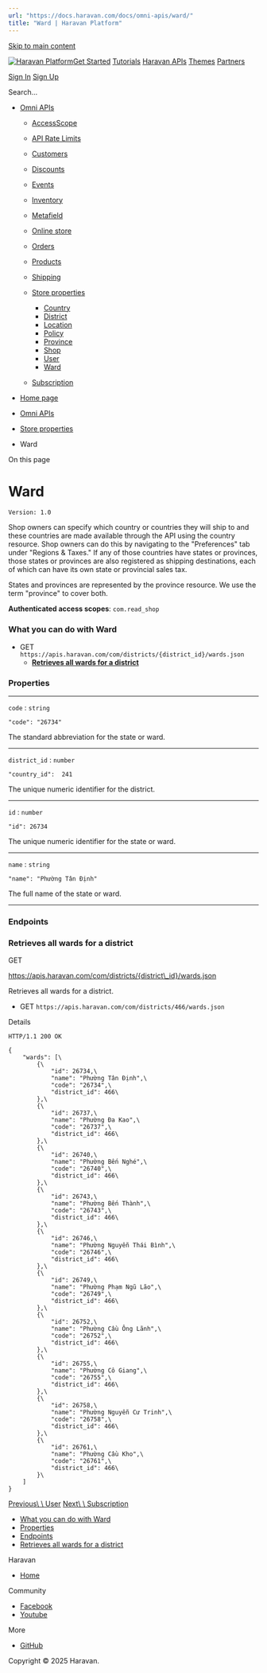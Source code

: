 ```yaml
---
url: "https://docs.haravan.com/docs/omni-apis/ward/"
title: "Ward | Haravan Platform"
---
```


[Skip to main content](https://docs.haravan.com/docs/omni-apis/ward/#)

[![Haravan Platform](https://docs.haravan.com/img/logo-haravan.svg)](https://docs.haravan.com/)[Get Started](https://docs.haravan.com/docs/get-started/overview/) [Tutorials](https://docs.haravan.com/docs/tutorials/authentication/apps-overview/) [Haravan APIs](https://docs.haravan.com/docs/omni-apis/) [Themes](https://docs.haravan.com/docs/themes/) [Partners](https://docs.haravan.com/docs/partners/)

[Sign In](https://partners.haravan.com/) [Sign Up](https://partners.haravan.com/signup)

Search...

- [Omni APIs](https://docs.haravan.com/docs/omni-apis/)

  - [AccessScope](https://docs.haravan.com/docs/omni-apis/access-scopes/)
  - [API Rate Limits](https://docs.haravan.com/docs/omni-apis/api-call-limit/)
  - [Customers](https://docs.haravan.com/docs/omni-apis/customer/)

  - [Discounts](https://docs.haravan.com/docs/omni-apis/discount/discount-codes/)

  - [Events](https://docs.haravan.com/docs/omni-apis/event/)
  - [Inventory](https://docs.haravan.com/docs/omni-apis/inventory-adjustment/)

  - [Metafield](https://docs.haravan.com/docs/omni-apis/metafield/)
  - [Online store](https://docs.haravan.com/docs/omni-apis/articles/)

  - [Orders](https://docs.haravan.com/docs/omni-apis/orders/)

  - [Products](https://docs.haravan.com/docs/omni-apis/collects/)

  - [Shipping](https://docs.haravan.com/docs/omni-apis/shipping-rates/)

  - [Store properties](https://docs.haravan.com/docs/omni-apis/country/)

    - [Country](https://docs.haravan.com/docs/omni-apis/country/)
    - [District](https://docs.haravan.com/docs/omni-apis/district/)
    - [Location](https://docs.haravan.com/docs/omni-apis/location/)
    - [Policy](https://docs.haravan.com/docs/omni-apis/policy/)
    - [Province](https://docs.haravan.com/docs/omni-apis/province/)
    - [Shop](https://docs.haravan.com/docs/omni-apis/shop/)
    - [User](https://docs.haravan.com/docs/omni-apis/user/)
    - [Ward](https://docs.haravan.com/docs/omni-apis/ward/)
  - [Subscription](https://docs.haravan.com/docs/omni-apis/subscription/)

- [Home page](https://docs.haravan.com/)
- [Omni APIs](https://docs.haravan.com/docs/omni-apis/)
- [Store properties](https://docs.haravan.com/docs/omni-apis/country/)
- Ward

On this page

# Ward

`Version: 1.0`

Shop owners can specify which country or countries they will ship to and these countries are made available through the API using the country resource. Shop owners can do this by navigating to the "Preferences" tab under "Regions & Taxes." If any of those countries have states or provinces, those states or provinces are also registered as shipping destinations, each of which can have its own state or provincial sales tax.

States and provinces are represented by the province resource. We use the term "province" to cover both.

**Authenticated access scopes**: `com.read_shop`

### What you can do with Ward [​](https://docs.haravan.com/docs/omni-apis/ward/\#what-you-can-do-with-ward "Direct link to heading")

- GET `https://apis.haravan.com/com/districts/{district_id}/wards.json`
  - **[Retrieves all wards for a district](https://docs.haravan.com/docs/omni-apis/ward/#retrieves-all-wards-for-a-district)**

### Properties [​](https://docs.haravan.com/docs/omni-apis/ward/\#properties "Direct link to heading")

* * *

`code` : `string`

```codeBlockLines_e6Vv
"code": "26734"

```

The standard abbreviation for the state or ward.

* * *

`district_id` : `number`

```codeBlockLines_e6Vv
"country_id":  241

```

The unique numeric identifier for the district.

* * *

`id` : `number`

```codeBlockLines_e6Vv
"id": 26734

```

The unique numeric identifier for the state or ward.

* * *

`name` : `string`

```codeBlockLines_e6Vv
"name": "Phường Tân Định"

```

The full name of the state or ward.

* * *

### Endpoints [​](https://docs.haravan.com/docs/omni-apis/ward/\#endpoints "Direct link to heading")

### Retrieves all wards for a district [​](https://docs.haravan.com/docs/omni-apis/ward/\#retrieves-all-wards-for-a-district "Direct link to heading")

GET

https://apis.haravan.com/com/districts/{district\_id}/wards.json

Retrieves all wards for a district.

- GET `https://apis.haravan.com/com/districts/466/wards.json`

Details

```codeBlockLines_e6Vv
HTTP/1.1 200 OK

{
    "wards": [\
        {\
            "id": 26734,\
            "name": "Phường Tân Định",\
            "code": "26734",\
            "district_id": 466\
        },\
        {\
            "id": 26737,\
            "name": "Phường Đa Kao",\
            "code": "26737",\
            "district_id": 466\
        },\
        {\
            "id": 26740,\
            "name": "Phường Bến Nghé",\
            "code": "26740",\
            "district_id": 466\
        },\
        {\
            "id": 26743,\
            "name": "Phường Bến Thành",\
            "code": "26743",\
            "district_id": 466\
        },\
        {\
            "id": 26746,\
            "name": "Phường Nguyễn Thái Bình",\
            "code": "26746",\
            "district_id": 466\
        },\
        {\
            "id": 26749,\
            "name": "Phường Phạm Ngũ Lão",\
            "code": "26749",\
            "district_id": 466\
        },\
        {\
            "id": 26752,\
            "name": "Phường Cầu Ông Lãnh",\
            "code": "26752",\
            "district_id": 466\
        },\
        {\
            "id": 26755,\
            "name": "Phường Cô Giang",\
            "code": "26755",\
            "district_id": 466\
        },\
        {\
            "id": 26758,\
            "name": "Phường Nguyễn Cư Trinh",\
            "code": "26758",\
            "district_id": 466\
        },\
        {\
            "id": 26761,\
            "name": "Phường Cầu Kho",\
            "code": "26761",\
            "district_id": 466\
        }\
    ]
}

```

[Previous\\
\\
User](https://docs.haravan.com/docs/omni-apis/user/) [Next\\
\\
Subscription](https://docs.haravan.com/docs/omni-apis/subscription/)

- [What you can do with Ward](https://docs.haravan.com/docs/omni-apis/ward/#what-you-can-do-with-ward)
- [Properties](https://docs.haravan.com/docs/omni-apis/ward/#properties)
- [Endpoints](https://docs.haravan.com/docs/omni-apis/ward/#endpoints)
- [Retrieves all wards for a district](https://docs.haravan.com/docs/omni-apis/ward/#retrieves-all-wards-for-a-district)

Haravan

- [Home](https://www.haravan.com/)

Community

- [Facebook](https://www.facebook.com/haravan.official)
- [Youtube](https://www.youtube.com/c/Haravan)

More

- [GitHub](https://github.com/Haravan)

Copyright © 2025 Haravan.